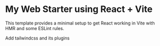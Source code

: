 # My Web Starter using React + Vite

This template provides a minimal setup to get React working in Vite with HMR and some ESLint rules.

Add tailwindcss and its plugins
